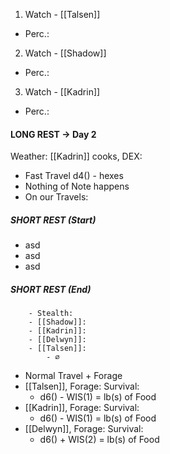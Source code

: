
1. Watch - [[Talsen]]
- Perc.: 

2. Watch - [[Shadow]]
- Perc.: 

3. Watch -  [[Kadrin]]
- Perc.: 

#### LONG REST -> Day 2
Weather:
[[Kadrin]] cooks, DEX: 

- Fast Travel d4() -  hexes
- Nothing of Note happens
- On our Travels:



##### SHORT REST (Start)
- asd
- asd
- asd
##### SHORT REST (End)


		- Stealth:
		- [[Shadow]]: 
		- [[Kadrin]]: 
		- [[Delwyn]]: 
		- [[Talsen]]: 
			- ⌀ 


- Normal Travel + Forage
- [[Talsen]], Forage: Survival: 
	- d6() - WIS(1) = lb(s) of Food
- [[Kadrin]], Forage: Survival: 
	- d6() - WIS(1) = lb(s) of Food
- [[Delwyn]], Forage: Survival: 
	- d6() + WIS(2) = lb(s) of Food